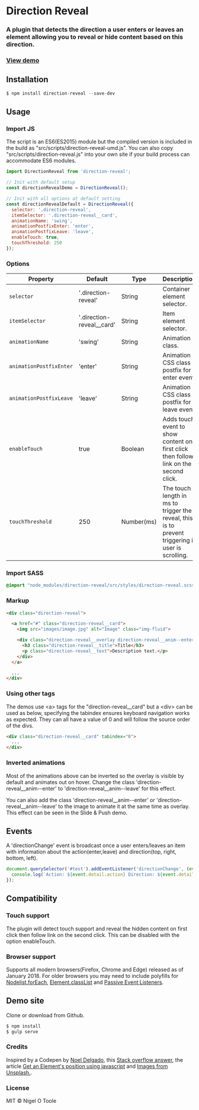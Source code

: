 # Direction Reveal
### A plugin that detects the direction a user enters or leaves an element allowing you to reveal or hide content based on this direction.

### [View demo](http://nigelotoole.github.io/direction-reveal/)



## Installation
```javascript
$ npm install direction-reveal --save-dev
```


## Usage

### Import JS

The script is an ES6(ES2015) module but the compiled version is included in the build as "src/scripts/direction-reveal-umd.js". You can also copy "src/scripts/direction-reveal.js" into your own site if your build process can accommodate ES6 modules.

```javascript
import DirectionReveal from 'direction-reveal';

// Init with default setup
const directionRevealDemo = DirectionReveal();

// Init with all options at default setting
const directionRevealDefault = DirectionReveal({
  selector: '.direction-reveal',
  itemSelector: '.direction-reveal__card',
  animationName: 'swing',
  animationPostfixEnter: 'enter',
  animationPostfixLeave: 'leave',
  enableTouch: true,
  touchThreshold: 250
});
```

### Options
| Property                | Default                     | Type       | Description                                                                                       |
| ----------------------- | --------------------------- | ---------- | ------------------------------------------------------------------------------------------------- |
| `selector`              | '.direction-reveal'         | String     | Container element selector.                                                                       |
| `itemSelector`          | '.direction-reveal\_\_card' | String     | Item element selector.                                                                            |
| `animationName`         | 'swing'                     | String     | Animation class.                                                                                  |
| `animationPostfixEnter` | 'enter'                     | String     | Animation CSS class postfix for enter event.                                                      |
| `animationPostfixLeave` | 'leave'                     | String     | Animation CSS class postfix for leave event.                                                      |
| `enableTouch`           | true                        | Boolean    | Adds touch event to show content on first click then follow link on the second click.             |
| `touchThreshold`        | 250                         | Number(ms) | The touch length in ms to trigger the reveal, this is to prevent triggering if user is scrolling. |


### Import SASS

```scss
@import "node_modules/direction-reveal/src/styles/direction-reveal.scss";
```


### Markup

```html
<div class="direction-reveal">

  <a href="#" class="direction-reveal__card">
    <img src="images/image.jpg" alt="Image" class="img-fluid">

    <div class="direction-reveal__overlay direction-reveal__anim--enter">
      <h3 class="direction-reveal__title">Title</h3>
      <p class="direction-reveal__text">Description text.</p>
    </div>
  </a>

  ...
</div>
```


### Using other tags
The demos use &lt;a&gt; tags for the "direction-reveal__card" but a &lt;div&gt; can be used as below, specifying the tabindex ensures keyboard navigation works as expected. They can all have a value of 0 and will follow the source order of the divs.

```html
<div class="direction-reveal__card" tabindex="0">
  ...
</div>
```

### Inverted animations

Most of the animations above can be inverted so the overlay is visible by default and animates out on hover. Change the class 'direction-reveal__anim--enter' to 'direction-reveal__anim--leave' for this effect.

You can also add the class 'direction-reveal__anim--enter' or 'direction-reveal__anim--leave' to the image to animate it at the same time as overlay. This effect can be seen in the Slide & Push demo.

## Events

A 'directionChange' event is broadcast once a user enters/leaves an item with information about the action(enter,leave) and direction(top, right, bottom, left).

```javascript
document.querySelector('#test').addEventListener('directionChange', (event) => { 
  console.log(`Action: ${event.detail.action} Direction: ${event.detail.direction}`);
});
```

## Compatibility

### Touch support
The plugin will detect touch support and reveal the hidden content on first click then follow link on the second click. This can be disabled with the option enableTouch.


### Browser support
Supports all modern browsers(Firefox, Chrome and Edge) released as of January 2018. For older browsers you may need to include polyfills for [Nodelist.forEach](https://developer.mozilla.org/en-US/docs/Web/API/NodeList/forEach), [Element.classList](https://developer.mozilla.org/en-US/docs/Web/API/Element/classList) and [Passive Event Listeners](https://developer.mozilla.org/en-US/docs/Web/API/EventTarget/addEventListener).



## Demo site
Clone or download from Github.

```javascript
$ npm install
$ gulp serve
```

### Credits

Inspired by a Codepen by [Noel Delgado](https://codepen.io/noeldelgado/pen/pGwFx), this [Stack overflow answer](https://stackoverflow.com/a/3647634), the article [Get an Element's position using javascript](https://www.kirupa.com/html5/get_element_position_using_javascript.htm) and [Images from Unsplash.](https://unsplash.com).


### License
MIT © Nigel O Toole
